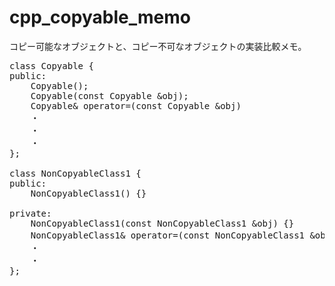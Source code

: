 cpp_copyable_memo
========
コピー可能なオブジェクトと、コピー不可なオブジェクトの実装比較メモ。

<pre>
class Copyable {
public:
	Copyable();
	Copyable(const Copyable &obj);
	Copyable& operator=(const Copyable &obj) 
    ・
    ・
    ・
};

class NonCopyableClass1 {
public:
	NonCopyableClass1() {}

private:
	NonCopyableClass1(const NonCopyableClass1 &obj) {}
	NonCopyableClass1& operator=(const NonCopyableClass1 &obj) { return *this; }    ・
    ・
    ・
};
</pre>
